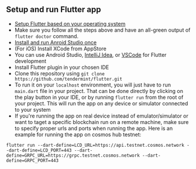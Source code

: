 
## Setup and run Flutter app
- [Setup Flutter based on your operating system](https://flutter.dev/docs/get-started/install)
- Make sure you follow all the steps above and have an all-green output of `flutter doctor` command.
- [Install and run Anroid Studio once](https://developer.android.com/studio/install)
- (For iOS) Install XCode from AppStore
- You can use Android Studio, [IntelliJ Idea](https://www.jetbrains.com/idea/download), or [VSCode](https://code.visualstudio.com/download) for Flutter development
- Install Flutter plugin in your chosen IDE
- Clone this repository using `git clone https://github.com/tendermint/flutter.git`
- To run it on your `localhost` environment, you will just have to run `main.dart` file in your project. That can be done directly by clicking on the play button in your IDE, or by running `flutter run` from the root of your project. This will run the app on any device or simulator connected to your system
- If you're running the app on real device instead of emulator/simulator or want to taget a specific blockchain run on a remote machine, make sure to specify proper urls and ports when running the app. Here is an example for running the app on cosmos hub testnet:

```
flutter run --dart-define=LCD_URL=https://api.testnet.cosmos.network --dart-define=LCD_PORT=443 --dart-define=GRPC_URL=https://grpc.testnet.cosmos.network --dart-define=GRPC_PORT=443
```

